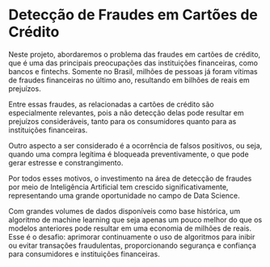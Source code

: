 # **Detecção de Fraudes em Cartões de Crédito**
Neste projeto, abordaremos o problema das fraudes em cartões de crédito, que é uma das principais preocupações das instituições financeiras, como bancos e fintechs. Somente no Brasil, milhões de pessoas já foram vítimas de fraudes financeiras no último ano, resultando em bilhões de reais em prejuízos.

Entre essas fraudes, as relacionadas a cartões de crédito são especialmente relevantes, pois a não detecção delas pode resultar em prejuízos consideráveis, tanto para os consumidores quanto para as instituições financeiras.

Outro aspecto a ser considerado é a ocorrência de falsos positivos, ou seja, quando uma compra legítima é bloqueada preventivamente, o que pode gerar estresse e constrangimento.

Por todos esses motivos, o investimento na área de detecção de fraudes por meio de Inteligência Artificial tem crescido significativamente, representando uma grande oportunidade no campo de Data Science.

Com grandes volumes de dados disponíveis como base histórica, um algoritmo de machine learning que seja apenas um pouco melhor do que os modelos anteriores pode resultar em uma economia de milhões de reais. Esse é o desafio: aprimorar continuamente o uso de algoritmos para inibir ou evitar transações fraudulentas, proporcionando segurança e confiança para consumidores e instituições financeiras.
